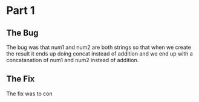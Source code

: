 # Part 1
## The Bug
The bug was that num1 and num2 are both strings so that when we create the result it ends up doing concat instead of addition and we end up with a concatanation of num1 and num2 instead of addition.
## The Fix
The fix was to con